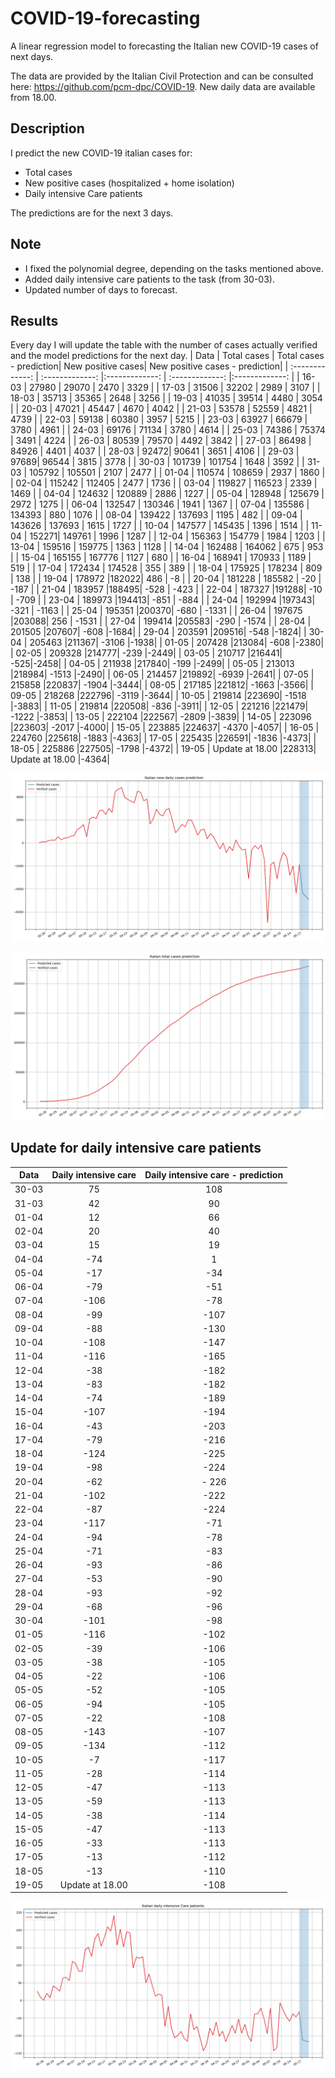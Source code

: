 # COVID-19-forecasting
A linear regression model to forecasting the Italian new COVID-19 cases of next days.

The data are provided by the Italian Civil Protection and can be consulted here: https://github.com/pcm-dpc/COVID-19.
New daily data are available from 18.00.

## Description
I predict the new COVID-19 italian cases for:
- Total cases
- New positive cases (hospitalized + home isolation)
- Daily intensive Care patients

The predictions are for the next 3 days.

## Note
- I fixed the polynomial degree, depending on the tasks mentioned above.
- Added daily intensive care patients to the task (from 30-03).
- Updated number of days to forecast.

## Results
Every day I will update the table with the number of cases actually verified and the model predictions for the next day.
| Data  | Total cases | Total cases - prediction| New positive cases| New positive cases - prediction|
| :-------------: | :-------------: |:-------------: | :-------------: |:-------------: |
| 16-03  | 27980 | 29070 | 2470  | 3329 |
| 17-03  | 31506	 | 32202 | 2989 | 3107 |
| 18-03  | 35713 | 35365 | 2648 | 3256 |
| 19-03  | 41035 | 39514 | 4480 | 3054 |
| 20-03  | 47021 | 45447 | 4670 | 4042 |
| 21-03  | 53578 | 52559 | 4821 | 4739 |
| 22-03  | 59138	 | 60380 | 3957 | 5215 |
| 23-03  | 63927 | 66679 | 3780	 | 4961 |
| 24-03  | 69176 | 71134 | 3780	 | 4614 |
| 25-03  | 74386 | 75374 | 3491	 | 4224 |
| 26-03  | 80539 | 79570 | 4492	 | 3842 |
| 27-03  | 86498 | 84926 | 4401	 | 4037 |
| 28-03  | 92472| 90641 | 3651	| 4106 |
| 29-03  | 97689| 96544 | 3815	| 3778 |
| 30-03  | 101739 | 101754 | 1648	 | 3592 |
| 31-03  | 105792 | 105501 | 2107	| 2477 |
| 01-04 | 110574 | 108659 | 2937	| 1860 |
| 02-04 | 115242 | 112405 | 2477	| 1736 |
| 03-04 | 119827 | 116523 | 2339	| 1469 |
| 04-04 | 124632 | 120889 | 2886	| 1227 |
| 05-04 | 128948 | 125679 | 2972	| 1275 |
| 06-04 | 132547	| 130346 | 1941	| 1367 |
| 07-04 | 135586 | 134393 | 880	| 1076 |
| 08-04 | 139422 | 137693 | 1195	| 482 |
| 09-04 | 143626 | 137693 | 1615	| 1727 |
| 10-04 | 147577 | 145435 | 1396	| 1514 |
| 11-04 | 152271| 149761 | 1996	| 1287 |
| 12-04 | 156363 | 154779 | 1984	| 1203 |
| 13-04 | 159516 | 159775 | 1363	| 1128 |
| 14-04 | 162488 | 164062 | 675	| 953 |
| 15-04 | 165155 | 167776 | 1127	| 680 |
| 16-04 | 168941 | 170933 | 1189	| 519 |
| 17-04 | 172434 | 174528 | 355	| 389 |
| 18-04 | 175925 | 178234 | 809	| 138 |
| 19-04 | 178972	|182022| 486	| -8 |
| 20-04 | 181228	| 185582 | -20	| -187 |
| 21-04 | 183957	|188495| -528	| -423 |
| 22-04 | 187327	|191288| -10	| -709 |
| 23-04 | 189973	|194413| -851	| -884 |
| 24-04 | 192994	|197343| -321	| -1163 |
| 25-04 | 195351	|200370| -680	| -1331 |
| 26-04 | 197675	|203088| 256	| -1531 |
| 27-04 | 199414	|205583| -290	| -1574 |
| 28-04 | 201505	|207607| -608	|-1684|
| 29-04 | 203591	|209516| -548	|-1824|
| 30-04 | 205463	|211367| -3106	|-1938|
| 01-05 | 207428	|213084| -608	|-2380|
| 02-05 | 209328	|214777| -239	|-2449|
| 03-05 | 210717	|216441| -525|-2458|
| 04-05 | 211938	|217840| -199	|-2499|
| 05-05 | 213013	|218984| -1513	|-2490|
| 06-05 | 214457	|219892| -6939	|-2641|
| 07-05 | 215858	|220837| -1904	|-3444|
| 08-05 | 217185	|221812| -1663	|-3566|
| 09-05 | 218268	|222796| -3119	|-3644|
| 10-05 | 219814	|223690| -1518	|-3883|
| 11-05 | 219814	|220508| -836	|-3911|
| 12-05 | 221216	|221479| -1222	|-3853|
| 13-05 | 222104	|222567| -2809	|-3839|
| 14-05 | 223096 |223603| -2017	|-4000|
| 15-05 | 223885	|224637| -4370	|-4057|
| 16-05 | 224760	|225618| -1883	|-4363|
| 17-05 | 225435	|226591| -1836	|-4373|
| 18-05 | 225886	|227505| -1798	|-4372|
| 19-05 | Update at 18.00	|228313| Update at 18.00 |-4364|



![Italian daily cases](https://github.com/AlessandroMinervini/COVID-19-forecasting/blob/master/img/Italiannew-dailycasesprediction.png)

![Italian new-daily cases](https://github.com/AlessandroMinervini/COVID-19-forecasting/blob/master/img/Italiantotalcasesprediction.png)

## Update for daily intensive care patients
| Data  | Daily intensive care | Daily intensive care - prediction| 
| :-------------: | :-------------: |:-------------: |
| 30-03  | 75 | 108 |
| 31-03  | 42 | 90 |
| 01-04  | 12| 66 |
| 02-04  | 20 | 40 |
| 03-04  | 15 | 19 |
| 04-04  | -74 | 1 |
| 05-04  | -17 | -34 |
| 06-04  | -79 | -51 |
| 07-04  | -106 | -78 |
| 08-04  | -99 | -107 |
| 09-04  | -88 | -130 |
| 10-04  | -108 | -147 |
| 11-04  | -116 | -165 |
| 12-04  | -38 | -182 |
| 13-04  | -83| -182 |
| 14-04  | -74 | -189 |
| 15-04  | -107 | -194 |
| 16-04  | -43 | -203 |
| 17-04  | -79 | -216 |
| 18-04  | -124 | -225 |
| 19-04  | -98 | -224 |
| 20-04  | -62 | - 226 |
| 21-04  | -102| -222 |
| 22-04  | -87| -224 |
| 23-04  | -117| -71 |
| 24-04  | -94| -78 |
| 25-04  | -71| -83 |
| 26-04  | -93| -86 |
| 27-04  | -53| -90 |
| 28-04  | -93| -92 |
| 29-04  | -68| -96 |
| 30-04  | -101| -98 |
| 01-05  |-116| -102 |
| 02-05  | -39| -106 |
| 03-05  | -38 | -105 |
| 04-05  | -22| -106 |
| 05-05  | -52| -105 |
| 06-05  | -94| -105 |
| 07-05  | -22| -108 |
| 08-05  | -143 | -107 |
| 09-05  | -134 | -112 |
| 10-05  | -7| -117 |
| 11-05  | -28 | -114 |
| 12-05  | -47 | -113 |
| 13-05  | -59 | -113 |
| 14-05  | -38 | -114 |
| 15-05  | -47 | -113 |
| 16-05  | -33 | -113 |
| 17-05  | -13 | -112 |
| 18-05  | -13 | -110 |
| 19-05  | Update at 18.00 | -108 |





![Italian daily cases](https://github.com/AlessandroMinervini/COVID-19-forecasting/blob/master/img/ItaliandailyintensiveCarepatients.png)


